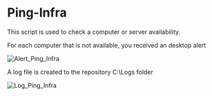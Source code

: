 # Ping-Infra

This script is used to check a computer or server availability.

For each computer that is not available, you received an desktop alert 

![Alert_Ping_Infra](https://user-images.githubusercontent.com/102024007/175075916-f349af12-1c1c-43b2-9840-7c5763e8f340.png)

A log file is created to the repository C:\Logs folder

![Log_Ping_Infra](https://user-images.githubusercontent.com/102024007/175076850-3ee2a4a5-0f59-4a8b-b495-6f3b69e55990.png)
